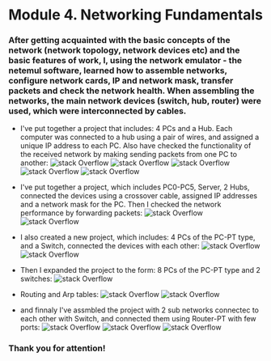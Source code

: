 # Module 4. Networking Fundamentals

### After getting acquainted with the basic concepts of the network (network topology, network devices etc) and the basic features of work, I, using the network emulator - the netemul software, learned how to assemble networks, configure network cards, IP and network mask, transfer packets and check the network health. When assembling the networks, the main network devices (switch, hub, router) were used, which were interconnected by cables.

* I've put together a project that includes: 4 PCs and a Hub. Each computer was connected to a hub using a pair of wires, and assigned a unique IP address to each PC. Also have checked the functionality of the received network by making sending packets  from one PC to another:
![stack Overflow](https://image.prntscr.com/image/aODQNLcISBSMwEfGTf8RKA.png)
![stack Overflow](https://image.prntscr.com/image/ygiuC4vIQGW2os6zpkLxiQ.png)
![stack Overflow](https://image.prntscr.com/image/m0dbS7HcRPeRTMbZ3BUbGQ.png)
![stack Overflow](https://image.prntscr.com/image/D0SaGbo4RLK_2NahS1aNlA.png)
![stack Overflow](https://image.prntscr.com/image/KG9Mne7ZQci_Rfj0TdbmNA.png)

* I've put together a project, which includes PC0-PC5, Server, 2 Hubs, connected the devices using a crossover cable, assigned IP addresses and a network mask for the PC. Then I checked the network performance by forwarding packets:
![stack Overflow](https://image.prntscr.com/image/SWuPF2ypT6SOmTqh5XFAiw.png)
![stack Overflow](https://image.prntscr.com/image/_hVXzLAxSv2Fi84JKQ0XyQ.png)

* I also created a new project, which includes: 4 PCs of the PC-PT type, and a Switch, connected the devices with each other:
![stack Overflow](https://image.prntscr.com/image/4PAe__5DRRWp1mLFyjp0jA.png)
![stack Overflow](https://image.prntscr.com/image/yTMjSc76Tl6SBNP6qA6a-g.png)

* Then I expanded the project to the form: 8 PCs of the PC-PT type and 2 switches:
![stack Overflow](https://image.prntscr.com/image/0eeko57HQ7iUOzKXpjaEKg.png)

* Routing and Arp tables:
![stack Overflow](https://image.prntscr.com/image/7CtDIEHJTpepF_fE5HIuvA.png)
![stack Overflow](https://image.prntscr.com/image/lf68NqGPTU_u0YofwLvlGQ.png)

* and finnaly I've assmbled the project with 2 sub networks connectec to each other with Switch, and connected them using Router-PT with few ports:
![stack Overflow](https://image.prntscr.com/image/PAd-wqz7QP6ZY5H0UpbqaQ.png)
![stack Overflow](https://image.prntscr.com/image/JazGDsLHT2GI0HT7rgfwHQ.png)
![stack Overflow](https://image.prntscr.com/image/nlBxPT0JRnmGI-RfVvTXVA.png)

### Thank you for attention!
